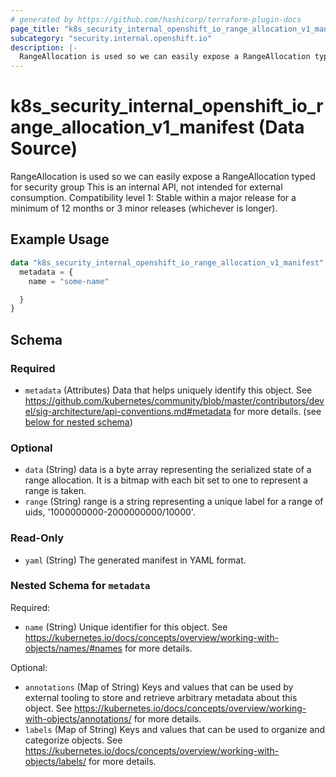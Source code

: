 ```yaml
---
# generated by https://github.com/hashicorp/terraform-plugin-docs
page_title: "k8s_security_internal_openshift_io_range_allocation_v1_manifest Data Source - terraform-provider-k8s"
subcategory: "security.internal.openshift.io"
description: |-
  RangeAllocation is used so we can easily expose a RangeAllocation typed for security group This is an internal API, not intended for external consumption.  Compatibility level 1: Stable within a major release for a minimum of 12 months or 3 minor releases (whichever is longer).
---
```


# k8s_security_internal_openshift_io_range_allocation_v1_manifest (Data Source)

RangeAllocation is used so we can easily expose a RangeAllocation typed for security group This is an internal API, not intended for external consumption.  Compatibility level 1: Stable within a major release for a minimum of 12 months or 3 minor releases (whichever is longer).

## Example Usage

```terraform
data "k8s_security_internal_openshift_io_range_allocation_v1_manifest" "example" {
  metadata = {
    name = "some-name"

  }
}
```

<!-- schema generated by tfplugindocs -->
## Schema

### Required

- `metadata` (Attributes) Data that helps uniquely identify this object. See https://github.com/kubernetes/community/blob/master/contributors/devel/sig-architecture/api-conventions.md#metadata for more details. (see [below for nested schema](#nestedatt--metadata))

### Optional

- `data` (String) data is a byte array representing the serialized state of a range allocation.  It is a bitmap with each bit set to one to represent a range is taken.
- `range` (String) range is a string representing a unique label for a range of uids, '1000000000-2000000000/10000'.

### Read-Only

- `yaml` (String) The generated manifest in YAML format.

<a id="nestedatt--metadata"></a>
### Nested Schema for `metadata`

Required:

- `name` (String) Unique identifier for this object. See https://kubernetes.io/docs/concepts/overview/working-with-objects/names/#names for more details.

Optional:

- `annotations` (Map of String) Keys and values that can be used by external tooling to store and retrieve arbitrary metadata about this object. See https://kubernetes.io/docs/concepts/overview/working-with-objects/annotations/ for more details.
- `labels` (Map of String) Keys and values that can be used to organize and categorize objects. See https://kubernetes.io/docs/concepts/overview/working-with-objects/labels/ for more details.
